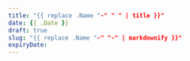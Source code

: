 ```yaml
---
title: "{{ replace .Name "-" " " | title }}"
date: {{ .Date }}
draft: true
slug: "{{ replace .Name "-" "-" | markdownify }}"
expiryDate:
---
```


